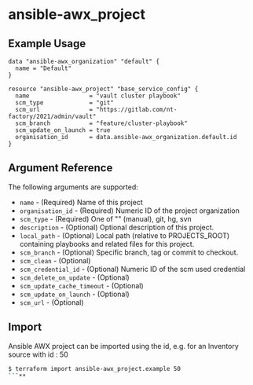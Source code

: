 
# ansible-awx_project



## Example Usage

```hcl
data "ansible-awx_organization" "default" {
  name = "Default"
}

resource "ansible-awx_project" "base_service_config" {
  name                 = "vault cluster playbook"
  scm_type             = "git"
  scm_url              = "https://gitlab.com/nt-factory/2021/admin/vault"
  scm_branch           = "feature/cluster-playbook"
  scm_update_on_launch = true
  organisation_id      = data.ansible-awx_organization.default.id
}
```

## Argument Reference

The following arguments are supported:

* `name` - (Required) Name of this project
* `organisation_id` - (Required) Numeric ID of the project organization
* `scm_type` - (Required) One of "" (manual), git, hg, svn
* `description` - (Optional) Optional description of this project.
* `local_path` - (Optional) Local path (relative to PROJECTS_ROOT) containing playbooks and related files for this project.
* `scm_branch` - (Optional) Specific branch, tag or commit to checkout.
* `scm_clean` - (Optional)
* `scm_credential_id` - (Optional) Numeric ID of the scm used credential
* `scm_delete_on_update` - (Optional)
* `scm_update_cache_timeout` - (Optional)
* `scm_update_on_launch` - (Optional)
* `scm_url` - (Optional) 

## Import

Ansible AWX project can be imported using the id, e.g. for an Inventory source with id : 50

```sh
$ terraform import ansible-awx_project.example 50
```**
